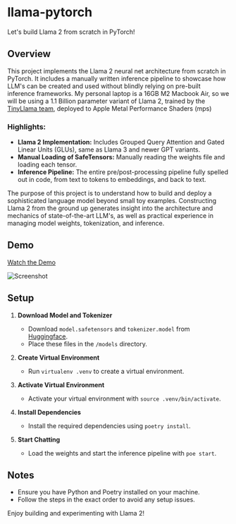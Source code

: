 # llama-pytorch

Let's build Llama 2 from scratch in PyTorch!

## Overview

This project implements the Llama 2 neural net architecture from scratch in PyTorch. It includes a manually written inference pipeline to showcase how LLM's can be created and used without blindly relying on pre-built inference frameworks. My personal laptop is a 16GB M2 Macbook Air, so we will be using a 1.1 Billion parameter variant of Llama 2, trained by the [TinyLlama team](https://github.com/jzhang38/TinyLlama), deployed to Apple Metal Performance Shaders (mps) 

### Highlights:
- **Llama 2 Implementation:** Includes Grouped Query Attention and Gated Linear Units (GLUs), same as Llama 3 and newer GPT variants.
- **Manual Loading of SafeTensors:** Manually reading the weights file and loading each tensor.
- **Inference Pipeline:** The entire pre/post-processing pipeline fully spelled out in code, from text to tokens to embeddings, and back to text.

The purpose of this project is to understand how to build and deploy a sophisticated language model beyond small toy examples. Constructing Llama 2 from the ground up generates insight into the architecture and mechanics of state-of-the-art LLM's, as well as practical experience in managing model weights, tokenization, and inference.

## Demo

[Watch the Demo](https://www.youtube.com/watch?v=virODFK7uMU)

![Screenshot](https://github.com/user-attachments/assets/e87b31c2-0b37-4f36-9ca3-013e7788eaa1)

## Setup

1. **Download Model and Tokenizer**
   - Download `model.safetensors` and `tokenizer.model` from [Huggingface](https://huggingface.co/TinyLlama/TinyLlama-1.1B-Chat-v1.0/tree/main).
   - Place these files in the `/models` directory.

2. **Create Virtual Environment**
   - Run `virtualenv .venv` to create a virtual environment.

3. **Activate Virtual Environment**
   - Activate your virtual environment with `source .venv/bin/activate`.

4. **Install Dependencies**
   - Install the required dependencies using `poetry install`.

5. **Start Chatting**
   - Load the weights and start the inference pipeline with `poe start`.

## Notes

- Ensure you have Python and Poetry installed on your machine.
- Follow the steps in the exact order to avoid any setup issues.

Enjoy building and experimenting with Llama 2!
